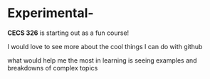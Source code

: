# Experimental-

**CECS 326** is starting out as a fun course!

I would love to see more about the cool things I can do with github

what would help me the most in learning is seeing examples and breakdowns of complex topics
